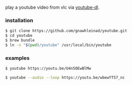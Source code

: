 play a youtube video from vlc via [youtube-dl].

[youtube-dl]: https://ytdl-org.github.io/youtube-dl/

### installation

```bash
$ git clone https://github.com/gnawhleinad/youtube.git
$ cd youtube
$ brew bundle
$ ln -s "$(pwd)/youtube" /usr/local/bin/youtube
```

### examples

```bash
$ youtube https://youtu.be/U4n5OEwBlMw
```

```bash
$ youtube --audio --loop https://youtu.be/wbewYT57_nc
```
